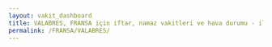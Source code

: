 ```yaml
---
layout: vakit_dashboard
title: VALABRES, FRANSA için iftar, namaz vakitleri ve hava durumu - ilçe/eyalet seç
permalink: /FRANSA/VALABRES/
---
```


<script type="text/javascript">
  var GLOBAL_COUNTRY = 'FRANSA';
  var GLOBAL_CITY = 'VALABRES';
  var GLOBAL_STATE = '';
  var lat = 72;
  var lon = 21;
</script>
